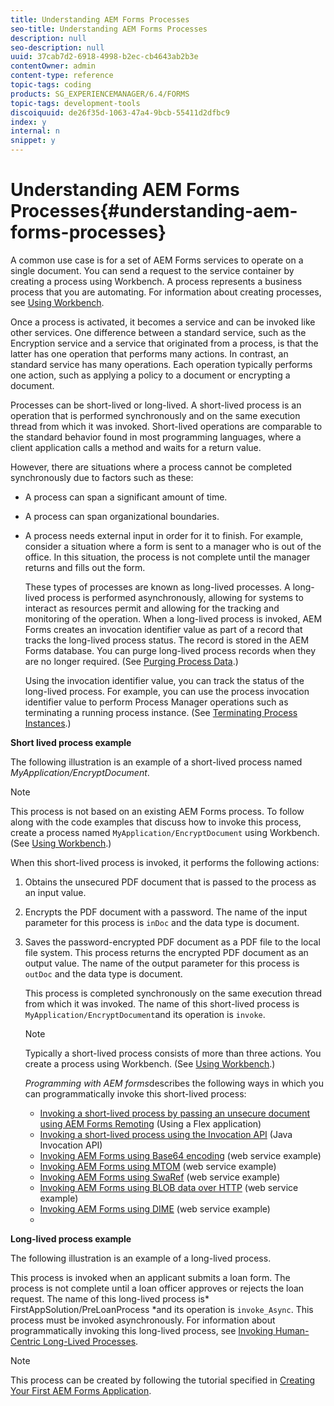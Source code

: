 ```yaml
---
title: Understanding AEM Forms Processes
seo-title: Understanding AEM Forms Processes
description: null
seo-description: null
uuid: 37cab7d2-6918-4998-b2ec-cb4643ab2b3e
contentOwner: admin
content-type: reference
topic-tags: coding
products: SG_EXPERIENCEMANAGER/6.4/FORMS
topic-tags: development-tools
discoiquuid: de26f35d-1063-47a4-9bcb-55411d2dfbc9
index: y
internal: n
snippet: y
---
```


# Understanding AEM Forms Processes{#understanding-aem-forms-processes}

A common use case is for a set of AEM Forms services to operate on a single document. You can send a request to the service container by creating a process using Workbench. A process represents a business process that you are automating. For information about creating processes, see [Using Workbench](http://www.adobe.com/go/learn_aemforms_workbench_63).

Once a process is activated, it becomes a service and can be invoked like other services. One difference between a standard service, such as the Encryption service and a service that originated from a process, is that the latter has one operation that performs many actions. In contrast, an standard service has many operations. Each operation typically performs one action, such as applying a policy to a document or encrypting a document.

Processes can be short-lived or long-lived. A short-lived process is an operation that is performed synchronously and on the same execution thread from which it was invoked. Short-lived operations are comparable to the standard behavior found in most programming languages, where a client application calls a method and waits for a return value.

However, there are situations where a process cannot be completed synchronously due to factors such as these:

* A process can span a significant amount of time.
* A process can span organizational boundaries.
* A process needs external input in order for it to finish. For example, consider a situation where a form is sent to a manager who is out of the office. In this situation, the process is not complete until the manager returns and fills out the form.

  These types of processes are known as long-lived processes. A long-lived process is performed asynchronously, allowing for systems to interact as resources permit and allowing for the tracking and monitoring of the operation. When a long-lived process is invoked, AEM Forms creates an invocation identifier value as part of a record that tracks the long-lived process status. The record is stored in the AEM Forms database. You can purge long-lived process records when they are no longer required. (See [Purging Process Data](/programming-with-aem-forms/processes-tasks#purging_process_data).)

  Using the invocation identifier value, you can track the status of the long-lived process. For example, you can use the process invocation identifier value to perform Process Manager operations such as terminating a running process instance. (See [Terminating Process Instances](/programming-with-aem-forms/processes-tasks#terminating_process_instances).)

**Short lived process example**

The following illustration is an example of a short-lived process named *MyApplication/EncryptDocument*.

>[!NOTE]
>
>This process is not based on an existing AEM Forms process. To follow along with the code examples that discuss how to invoke this process, create a process named `MyApplication/EncryptDocument` using Workbench. (See [Using Workbench](http://www.adobe.com/go/learn_aemforms_workbench_63).)

When this short-lived process is invoked, it performs the following actions:

1. Obtains the unsecured PDF document that is passed to the process as an input value. 
1. Encrypts the PDF document with a password. The name of the input parameter for this process is `inDoc` and the data type is document. 
1. Saves the password-encrypted PDF document as a PDF file to the local file system. This process returns the encrypted PDF document as an output value. The name of the output parameter for this process is `outDoc` and the data type is document.

   This process is completed synchronously on the same execution thread from which it was invoked. The name of this short-lived process is `MyApplication/EncryptDocument`and its operation is `invoke`.

   >[!NOTE]
   >
   >Typically a short-lived process consists of more than three actions. You create a process using Workbench. (See [Using Workbench](http://www.adobe.com/go/learn_aemforms_workbench_63).)

   *Programming with AEM forms*describes the following ways in which you can programmatically invoke this short-lived process:

    * [Invoking a short-lived process by passing an unsecure document using AEM Forms Remoting](/programming-with-aem-forms/invoking-aem-forms-using-remoting#invoking_a_short_lived_process_by_passing_an_unsecure_document_using_remoting) (Using a Flex application)
    * [Invoking a short-lived process using the Invocation API](/programming-with-aem-forms/invoking-aem-forms-using-java#invoking_a_short_lived_process_using_the_invocation_api) (Java Invocation API)
    * [Invoking AEM Forms using Base64 encoding](/programming-with-aem-forms/invoking-aem-forms-using-web#invoking_aem_forms_using_base64_encoding) (web service example)
    * [Invoking AEM Forms using MTOM](/programming-with-aem-forms/invoking-aem-forms-using-web#invoking_aem_forms_using_mtom) (web service example)
    * [Invoking AEM Forms using SwaRef](/programming-with-aem-forms/invoking-aem-forms-using-web#invoking_aem_forms_using_swaref) (web service example)
    * [Invoking AEM Forms using BLOB data over HTTP](/programming-with-aem-forms/invoking-aem-forms-using-web#invoking_aem_forms_using_blob_data_over_http) (web service example)
    * [Invoking AEM Forms using DIME](/programming-with-aem-forms/invoking-aem-forms-using-web#invoking_aem_forms_using_dime) (web service example)
    *

**Long-lived process example**

The following illustration is an example of a long-lived process.

This process is invoked when an applicant submits a loan form. The process is not complete until a loan officer approves or rejects the loan request. The name of this long-lived process is* FirstAppSolution/PreLoanProcess *and its operation is `invoke_Async`. This process must be invoked asynchronously. For information about programmatically invoking this long-lived process, see [Invoking Human-Centric Long-Lived Processes](/programming-with-aem-forms/invoking-human-centric-long-lived#invoking_human_centric_long_lived_processes).

>[!NOTE]
>
>This process can be created by following the tutorial specified in [Creating Your First AEM Forms Application](http://www.adobe.com/go/learn_aemforms_firstapp_ds_63).

